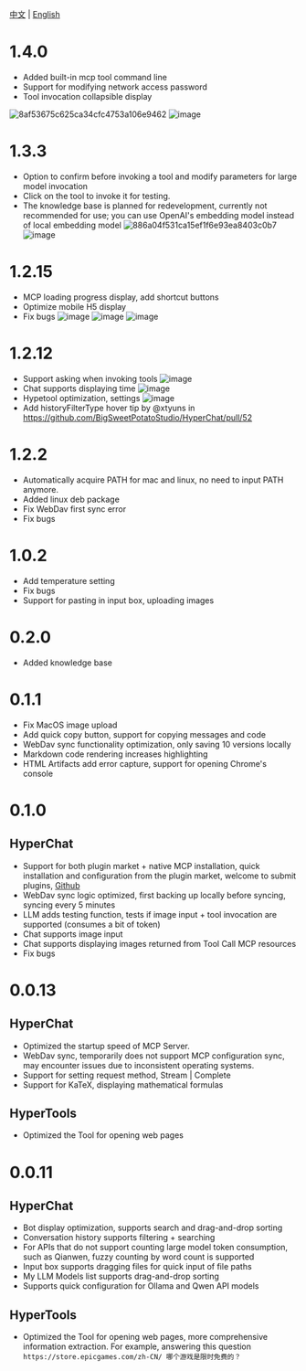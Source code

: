 [中文](ChangeLog.zh.md) | [English](ChangeLog.md)


# 1.4.0

* Added built-in mcp tool command line
* Support for modifying network access password
* Tool invocation collapsible display

![8af53675c625ca34cfc4753a106e9462](https://github.com/user-attachments/assets/ef030a65-ba9e-4cd5-9ca8-669677b483be)
![image](https://github.com/user-attachments/assets/af1598b6-d912-4f04-8919-a3d3e1ed93bc)

# 1.3.3

* Option to confirm before invoking a tool and modify parameters for large model invocation
* Click on the tool to invoke it for testing.
* The knowledge base is planned for redevelopment, currently not recommended for use; you can use OpenAI's embedding model instead of local embedding model
![886a04f531ca15ef1f6e93ea8403c0b7](https://github.com/user-attachments/assets/7c6eb1d4-7ba1-430b-8fca-18023f7dadd3)
![image](https://github.com/user-attachments/assets/fc87b507-8427-4157-a0f9-78d141299151)

# 1.2.15

* MCP loading progress display, add shortcut buttons
* Optimize mobile H5 display
* Fix bugs
![image](https://github.com/user-attachments/assets/1c60e98f-f57b-4a38-9464-c7548c09cc3c)
![image](https://github.com/user-attachments/assets/d8ba028d-d091-40f3-82bb-40e6f6ba10de)
![image](https://github.com/user-attachments/assets/f53652cd-07f4-4f98-89d5-865213dc3fb5)

# 1.2.12

* Support asking when invoking tools
![image](https://github.com/user-attachments/assets/11c03c92-399e-457e-8000-ff00c3c1e059)
* Chat supports displaying time
![image](https://github.com/user-attachments/assets/dba7bf09-99a1-46bd-9c94-052d18469b96)
* Hypetool optimization, settings
![image](https://github.com/user-attachments/assets/cfc2c8e5-f7e7-4078-aaff-240b567f47c5)
* Add historyFilterType hover tip by @xtyuns in https://github.com/BigSweetPotatoStudio/HyperChat/pull/52

# 1.2.2

* Automatically acquire PATH for mac and linux, no need to input PATH anymore.
* Added linux deb package
* Fix WebDav first sync error
* Fix bugs

# 1.0.2

* Add temperature setting
* Fix bugs
* Support for pasting in input box, uploading images

# 0.2.0

* Added knowledge base

# 0.1.1

* Fix MacOS image upload
* Add quick copy button, support for copying messages and code
* WebDav sync functionality optimization, only saving 10 versions locally
* Markdown code rendering increases highlighting
* HTML Artifacts add error capture, support for opening Chrome's console

# 0.1.0

## HyperChat

* Support for both plugin market + native MCP installation, quick installation and configuration from the plugin market, welcome to submit plugins, [Github](https://github.com/BigSweetPotatoStudio/HyperChatMCP)
* WebDav sync logic optimized, first backing up locally before syncing, syncing every 5 minutes
* LLM adds testing function, tests if image input + tool invocation are supported (consumes a bit of token)
* Chat supports image input
* Chat supports displaying images returned from Tool Call MCP resources
* Fix bugs

# 0.0.13

## HyperChat

* Optimized the startup speed of MCP Server.
* WebDav sync, temporarily does not support MCP configuration sync, may encounter issues due to inconsistent operating systems.
* Support for setting request method, Stream | Complete
* Support for KaTeX, displaying mathematical formulas

## HyperTools

* Optimized the Tool for opening web pages

# 0.0.11

## HyperChat

* Bot display optimization, supports search and drag-and-drop sorting
* Conversation history supports filtering + searching
* For APIs that do not support counting large model token consumption, such as Qianwen, fuzzy counting by word count is supported
* Input box supports dragging files for quick input of file paths
* My LLM Models list supports drag-and-drop sorting
* Supports quick configuration for Ollama and Qwen API models

## HyperTools

* Optimized the Tool for opening web pages, more comprehensive information extraction. For example, answering this question `https://store.epicgames.com/zh-CN/ 哪个游戏是限时免费的？`